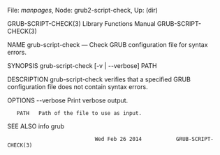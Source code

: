 File: *manpages*,  Node: grub2-script-check,  Up: (dir)

GRUB-SCRIPT-CHECK(3)       Library Functions Manual       GRUB-SCRIPT-CHECK(3)



NAME
       grub-script-check — Check GRUB configuration file for syntax errors.


SYNOPSIS
       grub-script-check [-v | --verbose] PATH


DESCRIPTION
       grub-script-check  verifies  that  a  specified GRUB configuration file
       does not contain syntax errors.


OPTIONS
       --verbose
              Print verbose output.


       PATH   Path of the file to use as input.


SEE ALSO
       info grub



                                Wed Feb 26 2014           GRUB-SCRIPT-CHECK(3)

